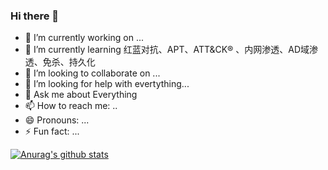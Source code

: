 ### Hi there 👋

<!--
**Ifonly-go2019/ifonly-go2019** is a ✨ _special_ ✨ repository because its `README.md` (this file) appears on your GitHub profile.

Here are some ideas to get you started:
-->
- 🔭 I’m currently working on ...
- 🌱 I’m currently learning 红蓝对抗、APT、ATT&CK® 、内网渗透、AD域渗透、免杀、持久化 
- 👯 I’m looking to collaborate on ...
- 🤔 I’m looking for help with evertything...
- 💬 Ask me about Everything
- 📫 How to reach me: ..
- 😄 Pronouns: ...
- ⚡ Fun fact: ...




[![Anurag's github stats](https://github-readme-stats.vercel.app/api?username=ifonly-go2019&show_icons=true&theme=onedark)](https://github.com/anuraghazra/github-readme-stats)
